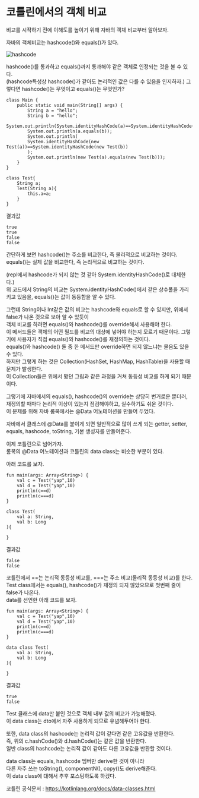 코틀린에서의 객체 비교
======================
비교를 시작하기 전에 이해도를 높이기 위해 자바의 객체 비교부터 알아보자.  

자바의 객체비교는 hashcode()와 equals()가 있다.  

![hashcode](https://user-images.githubusercontent.com/76764942/129033950-61fad4fd-d131-4fa1-89ca-8112462c0a86.png)  

hashcode()를 통과하고 equals()까지 통과해야 같은 객체로 인정되는 것을 볼 수 있다.  
(hashcode특성상 hashcode()가 같아도 논리적인 값은 다를 수 있음을 인지하자.)
그렇다면 hashcode()는 무엇이고 equals()는 무엇인가?  

    class Main {
        public static void main(String[] args) {
            String a = "hello";
            String b = "hello";
            System.out.println(System.identityHashCode(a)==System.identityHashCode(b));
            System.out.println(a.equals(b));
            System.out.println(
            System.identityHashCode(new Test(a))==System.identityHashCode(new Test(b))
            );
            System.out.println(new Test(a).equals(new Test(b)));
        }
    }

    class Test{
        String a;
        Test(String a){
            this.a=a;
        }
    }  

결과값  

    true
    true
    false
    false

간단하게 보면 hashcode()는 주소를 비교한다, 즉 물리적으로 비교하는 것이다.   
equals()는 실제 값을 비교한다, 즉 논리적으로 비교하는 것이다.   

(repl에서 hashcode가 되지 않는 것 같아 System.identityHashCode()로 대체한다.)  
위 코드에서 String의 비교는 System.identityHashCode()에서 같은 상수풀을 가리키고 있음을, equals()는 값이 동등함을 알 수 있다.  

그런데 String이나 Int같은 값의 비교는 hashcode와 equals로 할 수 있지만, 위에서 false가 나온 것으로 보아 알 수 있듯이  
객체 비교를 하려면 equals()와 hashcode()를 override해서 사용해야 한다.  
이 메서드들은 객체의 어떤 필드를 비교의 대상에 넣어야 하는지 모르기 때문이다. 그렇기에 사용자가 직접 equals()와 hashcode()를 재정의하는 것이다.  
equals()와 hashcode() 둘 중 한 메서드만 override하면 되지 않느냐는 물음도 있을 수 있다.  
하지만 그렇게 하는 것은 Collection(HashSet, HashMap, HashTable)을 사용할 때 문제가 발생한다.  
이 Collection들은 위에서 봤던 그림과 같은 과정을 거쳐 동등성 비교를 하게 되기 때문이다.  

그렇기에 자바에서의 equals(), hashcode()의 override는 상당히 번거로운 뿐더러, 재정의할 때마다 논리적 이상이 있는지 점검해야하고, 실수하기도 쉬운 것이다.  
이 문제를 위해 자바 롬복에서는 @Data 어노테이션을 만들어 두었다.  

자바에서 클래스에 @Data를 붙이게 되면 일반적으로 많이 쓰게 되는 getter, setter, equals, hashcode, toString, 기본 생성자를 만들어준다.

이제 코틀린으로 넘어가자.  
롬복의 @Data 어노테이션과 코틀린의 data class는 비슷한 부분이 있다.   

아래 코드를 보자.  

    fun main(args: Array<String>) {
        val c = Test("yap",10)
        val d = Test("yap",10)
        println(c==d)
        println(c===d)
    }

    class Test(
        val a: String,
        val b: Long
    ){

    }

결과값

    false
    false

코틀린에서 ==는 논리적 동등성 비교를, ===는 주소 비교(물리적 동등성 비교)를 한다.  
Test class에서는 equals(), hashcode()가 재정의 되지 않았으므로 첫번째 줄이 false가 나온다.  
data를 선언한 아래 코드를 보자.  

    fun main(args: Array<String>) {
        val c = Test("yap",10)
        val d = Test("yap",10)
        println(c==d)
        println(c===d)
    }

    data class Test(
        val a: String,
        val b: Long
    ){

    }

결과값

    true
    false

Test 클래스에 data만 붙인 것으로 객체 내부 값의 비교가 가능해졌다.  
이 data class는 dto에서 자주 사용하게 되므로 유념해두어야 한다.   

또한, data class의 hashcode는 논리적 값이 같다면 같은 고유값을 반환한다.  
즉, 위의 c.hashCode()와 d.hashCode()는 같은 값을 반환한다.  
일반 class의 hashcode는 논리적 값이 같아도 다른 고유값을 반환할 것이다.    

data class는 equals, hashcode 멤버만 derive한 것이 아니라  
다른 자주 쓰는 toString(), componentN(), copy()도 derive해준다.  
이 data class에 대해서 추후 포스팅하도록 하겠다.  

코틀린 공식문서
: https://kotlinlang.org/docs/data-classes.html